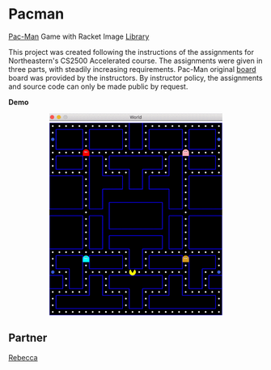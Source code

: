 # Pacman
[Pac-Man](https://en.wikipedia.org/wiki/Pac-Man) Game with Racket Image [Library](https://docs.racket-lang.org/teachpack/2htdp2htdp.html)

This project was created following the instructions of the assignments for Northeastern's CS2500 Accelerated course. The assignments were given in three parts, with steadily increasing requirements. Pac-Man original [board](https://github.com/h0rban/Pacman/blob/master/boardv2.rkt) board was provided by the instructors. By instructor policy, the assignments and source code can only be made public by request.

**Demo**

<p align="center">
  <img src="https://github.com/h0rban/Pacman/blob/master/demo.gif" alt="Game Demo" height="400"/>
</p>

## Partner
[Rebecca](https://github.com/rswernofsky)

